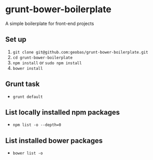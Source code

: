 # grunt-bower-boilerplate
A simple boilerplate for front-end projects

## Set up
1. `git clone git@github.com:geobas/grunt-bower-boilerplate.git`
2. `cd grunt-bower-boilerplate`
3. `npm install` or `sudo npm install`
4. `bower install`

## Grunt task
* `grunt default`

## List locally installed npm packages
* `npm list -o --depth=0`

## List installed bower packages
* `bower list -o`
